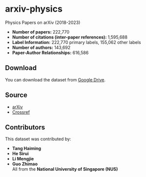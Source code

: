 # arxiv-physics  
Physics Papers on arXiv (2018-2023)  

- **Number of papers:** 222,770  
- **Number of citations (inter-paper references):** 1,595,688  
- **Label Information:** 222,770 primary labels, 155,062 other labels  
- **Number of authors:** 143,692  
- **Paper-Author Relationships:** 616,586  

## Download  
You can download the dataset from [Google Drive](https://drive.google.com/drive/folders/1CfOAFXrrf6o9d5TMdlO5GHcIME4_9IZZ?usp=drive_link).  

## Source  
- [arXiv](https://arxiv.org/)  
- [Crossref](https://www.crossref.org/)  

## Contributors  
This dataset was contributed by:  
- **Tang Haiming**  
- **He Sirui**  
- **Li Mengjie**  
- **Guo Zhimao**  
All from the **National University of Singapore (NUS)**  
